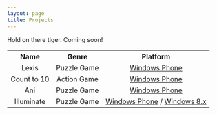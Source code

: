 ```yaml
---
layout: page
title: Projects
---
```


<div class="message">
  Hold on there tiger. Coming soon! 
</div>

<table align="center">
  <tr>
    <th>Name</th>
    <th>Genre</th>		
    <th>Platform</th>
  </tr>
  <tr>
    <td align="center">Lexis</td>
    <td align="center">Puzzle Game</td>		
    <td align="center"><a href="http://www.windowsphone.com/en-us/store/app/lexis/07ed7bb9-0ad8-40b3-9a73-2d6b383cc74d" target="_blank">Windows Phone</a></td>
  </tr>
  <tr>
    <td align="center">Count to 10</td>
    <td align="center">Action Game</td>		
    <td align="center"><a href="http://www.windowsphone.com/en-us/store/app/count-to-10/ce6964a1-2295-45db-a549-f085bc4478e1" target="_blank">Windows Phone</a></td>
  </tr>
  <tr>
    <td align="center">Ani</td>
    <td align="center">Puzzle Game</td>		
    <td align="center"><a href="http://www.windowsphone.com/en-us/store/app/animate/8ba2b8ac-0c82-4ac5-af37-e0f2a8a60d92" target="_blank">Windows Phone</a></td>
  </tr>
  <tr>
    <td align="center">Illuminate</td>
    <td align="center">Puzzle Game</td>		
    <td align="center"><a href="https://www.windowsphone.com/en-us/store/app/illuminate/22ff1d1d-7bc0-49ae-b92f-c8c7dde81348" target="_blank">Windows Phone</a> / <a href="http://apps.microsoft.com/windows/en-us/app/illuminate/543c7336-4388-4dee-8d66-b9fd552939af" target="_blank">Windows 8.x</a> </td>
  </tr>
</table>
